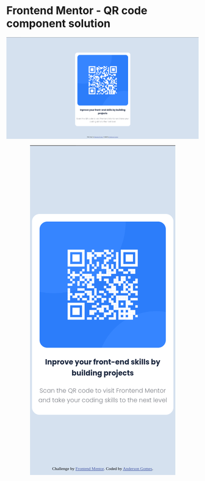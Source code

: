 # Frontend Mentor - QR code component solution
![Design preview for the QR code component coding challenge](./solution.png)
<p align="center">
  <img src="./solution_mobile.png" alt="Design preview for the QR code component coding challenge">
</p>